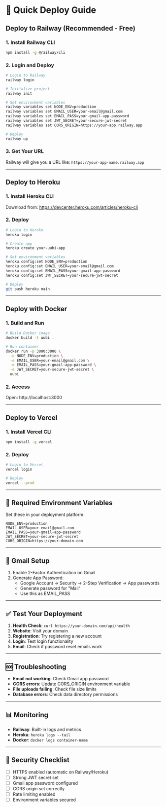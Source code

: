 # 🚀 Quick Deploy Guide

## Deploy to Railway (Recommended - Free)

### 1. Install Railway CLI
```bash
npm install -g @railway/cli
```

### 2. Login and Deploy
```bash
# Login to Railway
railway login

# Initialize project
railway init

# Set environment variables
railway variables set NODE_ENV=production
railway variables set EMAIL_USER=your-email@gmail.com
railway variables set EMAIL_PASS=your-gmail-app-password
railway variables set JWT_SECRET=your-secure-jwt-secret
railway variables set CORS_ORIGIN=https://your-app.railway.app

# Deploy
railway up
```

### 3. Get Your URL
Railway will give you a URL like: `https://your-app-name.railway.app`

---

## Deploy to Heroku

### 1. Install Heroku CLI
Download from: https://devcenter.heroku.com/articles/heroku-cli

### 2. Deploy
```bash
# Login to Heroku
heroku login

# Create app
heroku create your-uubi-app

# Set environment variables
heroku config:set NODE_ENV=production
heroku config:set EMAIL_USER=your-email@gmail.com
heroku config:set EMAIL_PASS=your-gmail-app-password
heroku config:set JWT_SECRET=your-secure-jwt-secret

# Deploy
git push heroku main
```

---

## Deploy with Docker

### 1. Build and Run
```bash
# Build Docker image
docker build -t uubi .

# Run container
docker run -p 3000:3000 \
  -e NODE_ENV=production \
  -e EMAIL_USER=your-email@gmail.com \
  -e EMAIL_PASS=your-gmail-app-password \
  -e JWT_SECRET=your-secure-jwt-secret \
  uubi
```

### 2. Access
Open: http://localhost:3000

---

## Deploy to Vercel

### 1. Install Vercel CLI
```bash
npm install -g vercel
```

### 2. Deploy
```bash
# Login to Vercel
vercel login

# Deploy
vercel --prod
```

---

## 🔧 Required Environment Variables

Set these in your deployment platform:

```env
NODE_ENV=production
EMAIL_USER=your-email@gmail.com
EMAIL_PASS=your-gmail-app-password
JWT_SECRET=your-secure-jwt-secret
CORS_ORIGIN=https://your-domain.com
```

---

## 📧 Gmail Setup

1. Enable 2-Factor Authentication on Gmail
2. Generate App Password:
   - Google Account → Security → 2-Step Verification → App passwords
   - Generate password for "Mail"
   - Use this as EMAIL_PASS

---

## ✅ Test Your Deployment

1. **Health Check**: `curl https://your-domain.com/api/health`
2. **Website**: Visit your domain
3. **Registration**: Try registering a new account
4. **Login**: Test login functionality
5. **Email**: Check if password reset emails work

---

## 🆘 Troubleshooting

- **Email not working**: Check Gmail app password
- **CORS errors**: Update CORS_ORIGIN environment variable
- **File uploads failing**: Check file size limits
- **Database errors**: Check data directory permissions

---

## 📊 Monitoring

- **Railway**: Built-in logs and metrics
- **Heroku**: `heroku logs --tail`
- **Docker**: `docker logs container-name`

---

## 🔐 Security Checklist

- [ ] HTTPS enabled (automatic on Railway/Heroku)
- [ ] Strong JWT secret set
- [ ] Gmail app password configured
- [ ] CORS origin set correctly
- [ ] Rate limiting enabled
- [ ] Environment variables secured
